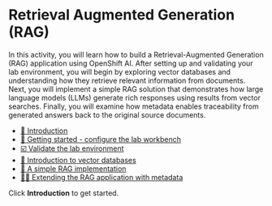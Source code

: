 # Retrieval Augmented Generation (RAG)

In this activity, you will learn how to build a Retrieval-Augmented Generation (RAG) application using OpenShift AI. After setting up and validating your lab environment, you will begin by exploring vector databases and understanding how they retrieve relevant information from documents. Next, you will implement a simple RAG solution that demonstrates how large language models (LLMs) generate rich responses using results from vector searches. Finally, you will examine how metadata enables traceability from generated answers back to the original source documents.

  * [🔭 Introduction](2-rag/0-intro.md)
  * [🌌 Getting started - configure the lab workbench](2-rag/1-getting-started.md)
  * [☑️ Validate the lab environment](2-rag/2-validate-environment.md)
  * [📄 Introduction to vector databases](2-rag/3-vector-databases.md)
  * [🤘 A simple RAG implementation](2-rag/4-simple-rag.md)
  * [👷‍♂️ Extending the RAG application with metadata](2-rag/5-extended-rag.md)

Click **Introduction** to get started.
